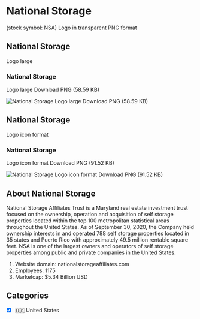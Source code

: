# National Storage
 (stock symbol: NSA) Logo in transparent PNG format

## National Storage
 Logo large

### National Storage
 Logo large Download PNG (58.59 KB)

![National Storage
 Logo large Download PNG (58.59 KB)](/img/orig/NSA_BIG-e7f0a716.png)

## National Storage
 Logo icon format

### National Storage
 Logo icon format Download PNG (91.52 KB)

![National Storage
 Logo icon format Download PNG (91.52 KB)](/img/orig/NSA-8c723df5.png)

## About National Storage


National Storage Affiliates Trust is a Maryland real estate investment trust focused on the ownership, operation and acquisition of self storage properties located within the top 100 metropolitan statistical areas throughout the United States. As of September 30, 2020, the Company held ownership interests in and operated 788 self storage properties located in 35 states and Puerto Rico with approximately 49.5 million rentable square feet. NSA is one of the largest owners and operators of self storage properties among public and private companies in the United States.

1. Website domain: nationalstorageaffiliates.com
2. Employees: 1175
3. Marketcap: $5.34 Billion USD


## Categories
- [x] 🇺🇸 United States
